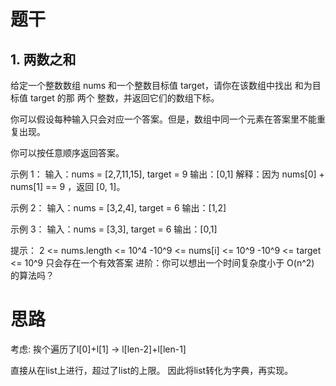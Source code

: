 # 题干
## 1. 两数之和
给定一个整数数组 nums 和一个整数目标值 target，请你在该数组中找出 和为目标值 target  的那 两个 整数，并返回它们的数组下标。

你可以假设每种输入只会对应一个答案。但是，数组中同一个元素在答案里不能重复出现。

你可以按任意顺序返回答案。
 
示例 1：
输入：nums = [2,7,11,15], target = 9
输出：[0,1]
解释：因为 nums[0] + nums[1] == 9 ，返回 [0, 1]。

示例 2：
输入：nums = [3,2,4], target = 6
输出：[1,2]

示例 3：
输入：nums = [3,3], target = 6
输出：[0,1]
 
提示：
2 <= nums.length <= 10^4
-10^9 <= nums[i] <= 10^9
-10^9 <= target <= 10^9
只会存在一个有效答案
进阶：你可以想出一个时间复杂度小于 O(n^2) 的算法吗？


# 思路

考虑: 挨个遍历了l[0]+l[1]  -> l[len-2]+l[len-1]

直接从在list上进行，超过了list的上限。
因此将list转化为字典，再实现。